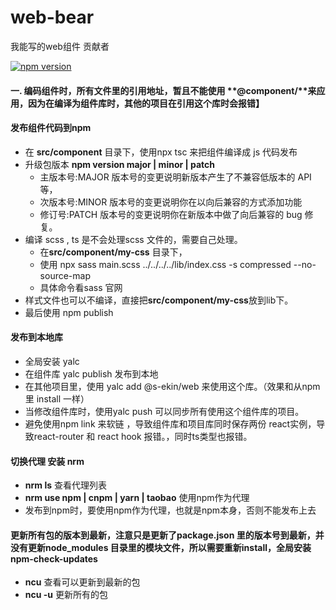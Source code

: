 # web-bear

我能写的web组件
贡献者

[![npm version](https://img.shields.io/npm/v/@s-ekin/web.svg)](https://www.npmjs.com/package/@s-ekin/web)

#### 一. 编码组件时，所有文件里的引用地址，暂且不能使用 **@component/**来应用，因为在编译为组件库时，其他的项目在引用这个库时会报错】
#### 发布组件代码到npm
   - 在 **src/component** 目录下，使用npx tsc 来把组件编译成 js 代码发布
   - 升级包版本 **npm version major | minor | patch**
      - 主版本号:MAJOR 版本号的变更说明新版本产生了不兼容低版本的 API 等，
      - 次版本号:MINOR 版本号的变更说明你在以向后兼容的方式添加功能
      - 修订号:PATCH 版本号的变更说明你在新版本中做了向后兼容的 bug 修复。
   - 编译 scss , ts 是不会处理scss 文件的，需要自己处理。
      - 在**src/component/my-css** 目录下，
      - 使用 npx sass main.scss ../../../../lib/index.css -s compressed --no-source-map 
      - 具体命令看sass 官网
   - 样式文件也可以不编译，直接把**src/component/my-css**放到lib下。
   - 最后使用 npm publish
#### 发布到本地库
   - 全局安装 yalc
   - 在组件库 yalc publish 发布到本地
   - 在其他项目里，使用 yalc add @s-ekin/web 来使用这个库。（效果和从npm 里 install 一样）
   - 当修改组件库时，使用yalc push 可以同步所有使用这个组件库的项目。
   - 避免使用npm link 来软链 ，导致组件库和项目库同时保存两份 react实例，导致react-router 和 react hook 报错。，同时ts类型也报错。 
#### 切换代理 安装 nrm
   - **nrm ls** 查看代理列表
   - **nrm use npm | cnpm | yarn | taobao** 使用npm作为代理
   - 发布到npm时，要使用npm作为代理，也就是npm本身，否则不能发布上去
#### 更新所有包的版本到最新，注意只是更新了package.json 里的版本号到最新，并没有更新node_modules 目录里的模块文件，所以需要重新install，全局安装 npm-check-updates
   - **ncu** 查看可以更新到最新的包
   - **ncu -u** 更新所有的包